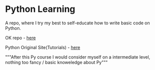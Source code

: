 # Python Learning

A repo, where I try my best to self-educate how to write basic code on Python.

OK repo - [here](https://github.com/fmipython/PythonCourse2024)

Python Original Site(Tutorials) - [here](https://docs.python.org/3/tutorial/index.html)

"""After this Py course I would consider myself on a intermediate level, nothing too fancy / basic knoweledge about Py""" 
